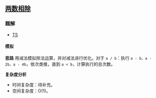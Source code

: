 ## [两数相除](https://leetcode-cn.com/problems/divide-two-integers/)

### 题解
+ [TS](../../ts/128/29.ts)

#### 模拟
**思路**
用减法模拟除法运算，并对减法进行优化。对于 `a / b`：执行 `a - b，a - 2b，a - 4b`，依次类推，直到 `a < b`，计算执行的总次数。

**复杂度分析**
+ 时间复杂度：待补充。
+ 空间复杂度：O(1)。
